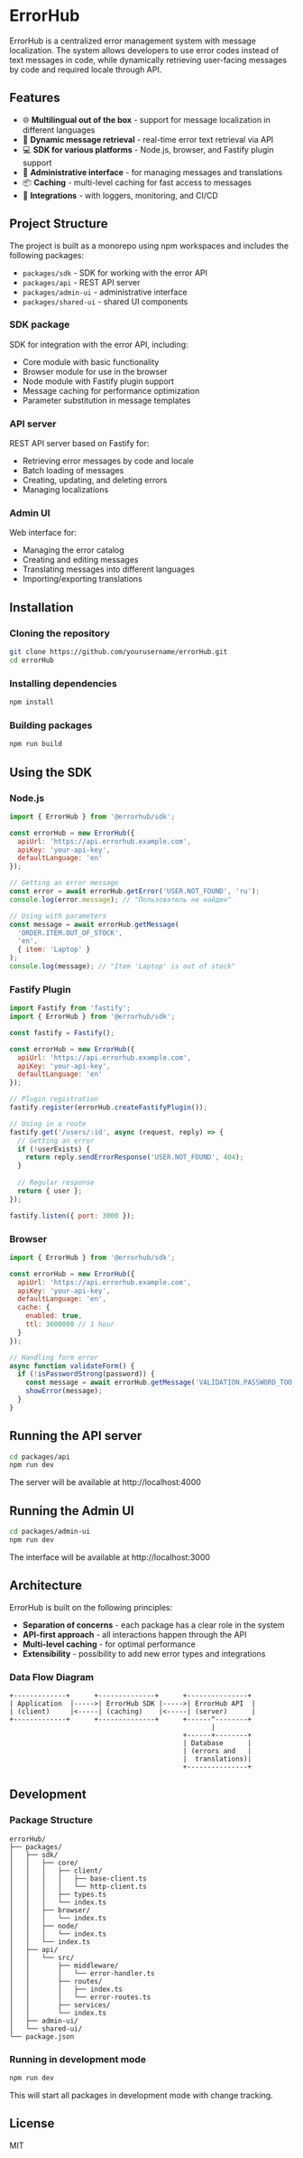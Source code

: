 # ErrorHub

ErrorHub is a centralized error management system with message localization. The system allows developers to use error codes instead of text messages in code, while dynamically retrieving user-facing messages by code and required locale through API.

## Features

- 🌐 **Multilingual out of the box** - support for message localization in different languages
- 🔄 **Dynamic message retrieval** - real-time error text retrieval via API
- 💻 **SDK for various platforms** - Node.js, browser, and Fastify plugin support
- 🧰 **Administrative interface** - for managing messages and translations
- 📦 **Caching** - multi-level caching for fast access to messages
- 🔌 **Integrations** - with loggers, monitoring, and CI/CD

## Project Structure

The project is built as a monorepo using npm workspaces and includes the following packages:

- `packages/sdk` - SDK for working with the error API
- `packages/api` - REST API server
- `packages/admin-ui` - administrative interface
- `packages/shared-ui` - shared UI components



### SDK package

SDK for integration with the error API, including:

- Core module with basic functionality
- Browser module for use in the browser
- Node module with Fastify plugin support
- Message caching for performance optimization
- Parameter substitution in message templates

### API server

REST API server based on Fastify for:

- Retrieving error messages by code and locale
- Batch loading of messages
- Creating, updating, and deleting errors
- Managing localizations

### Admin UI

Web interface for:

- Managing the error catalog
- Creating and editing messages
- Translating messages into different languages
- Importing/exporting translations

## Installation

### Cloning the repository

```bash
git clone https://github.com/yourusername/errorHub.git
cd errorHub
```

### Installing dependencies

```bash
npm install
```

### Building packages

```bash
npm run build
```

## Using the SDK

### Node.js

```javascript
import { ErrorHub } from '@errorhub/sdk';

const errorHub = new ErrorHub({
  apiUrl: 'https://api.errorhub.example.com',
  apiKey: 'your-api-key',
  defaultLanguage: 'en'
});

// Getting an error message
const error = await errorHub.getError('USER.NOT_FOUND', 'ru');
console.log(error.message); // "Пользователь не найден"

// Using with parameters
const message = await errorHub.getMessage(
  'ORDER.ITEM.OUT_OF_STOCK', 
  'en', 
  { item: 'Laptop' }
);
console.log(message); // "Item 'Laptop' is out of stock"
```

### Fastify Plugin

```javascript
import Fastify from 'fastify';
import { ErrorHub } from '@errorhub/sdk';

const fastify = Fastify();

const errorHub = new ErrorHub({
  apiUrl: 'https://api.errorhub.example.com',
  apiKey: 'your-api-key',
  defaultLanguage: 'en'
});

// Plugin registration
fastify.register(errorHub.createFastifyPlugin());

// Using in a route
fastify.get('/users/:id', async (request, reply) => {
  // Getting an error
  if (!userExists) {
    return reply.sendErrorResponse('USER.NOT_FOUND', 404);
  }
  
  // Regular response
  return { user };
});

fastify.listen({ port: 3000 });
```

### Browser

```javascript
import { ErrorHub } from '@errorhub/sdk';

const errorHub = new ErrorHub({
  apiUrl: 'https://api.errorhub.example.com',
  apiKey: 'your-api-key',
  defaultLanguage: 'en',
  cache: {
    enabled: true,
    ttl: 3600000 // 1 hour
  }
});

// Handling form error
async function validateForm() {
  if (!isPasswordStrong(password)) {
    const message = await errorHub.getMessage('VALIDATION.PASSWORD_TOO_WEAK');
    showError(message);
  }
}
```

## Running the API server

```bash
cd packages/api
npm run dev
```

The server will be available at http://localhost:4000

## Running the Admin UI

```bash
cd packages/admin-ui
npm run dev
```

The interface will be available at http://localhost:3000

## Architecture

ErrorHub is built on the following principles:

- **Separation of concerns** - each package has a clear role in the system
- **API-first approach** - all interactions happen through the API
- **Multi-level caching** - for optimal performance
- **Extensibility** - possibility to add new error types and integrations

### Data Flow Diagram

```
+-------------+      +--------------+      +---------------+
| Application  |----->| ErrorHub SDK |----->| ErrorHub API  |
| (client)     |<-----| (caching)    |<-----| (server)      |
+-------------+      +--------------+      +------^--------+
                                                  |
                                           +------+--------+
                                           | Database      |
                                           | (errors and   |
                                           |  translations)|
                                           +---------------+
```

## Development

### Package Structure

```
errorHub/
├── packages/
│   ├── sdk/
│   │   ├── core/
│   │   │   ├── client/
│   │   │   │   ├── base-client.ts
│   │   │   │   └── http-client.ts
│   │   │   ├── types.ts
│   │   │   └── index.ts
│   │   ├── browser/
│   │   │   └── index.ts
│   │   ├── node/
│   │   │   └── index.ts
│   │   └── index.ts
│   ├── api/
│   │   └── src/
│   │       ├── middleware/
│   │       │   └── error-handler.ts
│   │       ├── routes/
│   │       │   ├── index.ts
│   │       │   └── error-routes.ts
│   │       ├── services/
│   │       └── index.ts
│   ├── admin-ui/
│   └── shared-ui/
└── package.json
```

### Running in development mode

```bash
npm run dev
```

This will start all packages in development mode with change tracking.

## License

MIT 